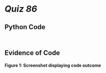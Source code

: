 # *Quiz 86* #

## Python Code
```.py



```

## Evidence of Code

#### Figure 1: Screenshot displaying code outcome


